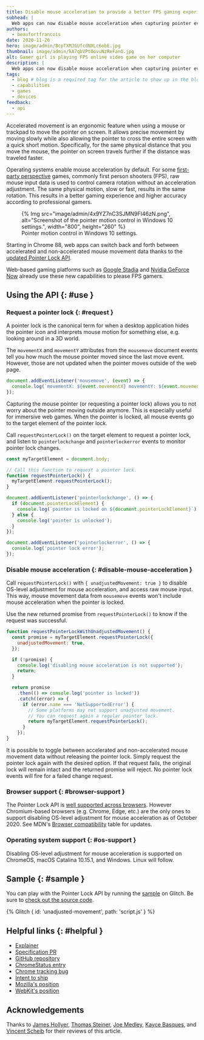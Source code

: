 ```yaml
---
title: Disable mouse acceleration to provide a better FPS gaming experience
subhead: |
  Web apps can now disable mouse acceleration when capturing pointer events.
authors:
  - beaufortfrancois
date: 2020-11-26
hero: image/admin/8cpTXMJGUfcdNXLc6obE.jpg
thumbnail: image/admin/kA7qbVPt0ovuNzReFanO.jpg
alt: Gamer girl is playing FPS online video game on her computer
description: |
  Web apps can now disable mouse acceleration when capturing pointer events.
tags:
  - blog # blog is a required tag for the article to show up in the blog.
  - capabilities
  - games
  - devices
feedback:
  - api
---
```


Accelerated movement is an ergonomic feature when using a mouse or trackpad to
move the pointer on screen. It allows precise movement by moving slowly while
also allowing the pointer to cross the entire screen with a quick short motion.
Specifically, for the same physical distance that you move the mouse, the
pointer on screen travels further if the distance was traveled faster.

Operating systems enable mouse acceleration by default. For some [first-party
perspective] games, commonly first person shooters (FPS), raw mouse input data
is used to control camera rotation without an acceleration adjustment. The same
physical motion, slow or fast, results in the same rotation. This results in a
better gaming experience and higher accuracy according to professional gamers.

<figure>
  {% Img src="image/admin/4x9YZ7nC3SJMN9FI46zN.png", alt="Screenshot of the pointer motion control in Windows 10 settings.", width="800", height="260" %}
  <figcaption>Pointer motion control in Windows 10 settings.</figcaption>
</figure>

Starting in Chrome 88, web apps can switch back and forth between accelerated
and non-accelerated mouse movement data thanks to the [updated Pointer Lock
API].

Web-based gaming platforms such as [Google Stadia] and [Nvidia GeForce Now]
already use these new capabilities to please FPS gamers.

## Using the API {: #use }

### Request a pointer lock {: #request }

A pointer lock is the canonical term for when a desktop application hides the
pointer icon and interprets mouse motion for something else, e.g. looking around
in a 3D world.

The `movementX` and `movementY` attributes from the `mousemove` document events
tell you how much the mouse pointer moved since the last move event. However,
those are not updated when the pointer moves outside of the web page.

```js
document.addEventListener('mousemove', (event) => {
  console.log(`movementX: ${event.movementX} movementY: ${event.movementY}`);
});
```

Capturing the mouse pointer (or requesting a pointer lock) allows you to not
worry about the pointer moving outside anymore. This is especially useful for
immersive web games. When the pointer is locked, all mouse events go to the
target element of the pointer lock.

Call `requestPointerLock()` on the target element to request a pointer lock, and
listen to `pointerlockchange` and `pointerlockerror` events to monitor pointer
lock changes.

```js
const myTargetElement = document.body;

// Call this function to request a pointer lock.
function requestPointerLock() {
  myTargetElement.requestPointerLock();
}

document.addEventListener('pointerlockchange', () => {
  if (document.pointerLockElement) {
    console.log(`pointer is locked on ${document.pointerLockElement}`);
  } else {
    console.log('pointer is unlocked');
  }
});

document.addEventListener('pointerlockerror', () => {
  console.log('pointer lock error');
});
```

### Disable mouse acceleration {: #disable-mouse-acceleration }

Call `requestPointerLock()` with `{ unadjustedMovement: true }` to disable
OS-level adjustment for mouse acceleration, and access raw mouse input.
This way, mouse movement data from `mousemove` events won't include mouse
acceleration when the pointer is locked.

Use the new returned promise from `requestPointerLock()` to know if the request
was successful.

```js
function requestPointerLockWithUnadjustedMovement() {
  const promise = myTargetElement.requestPointerLock({
    unadjustedMovement: true,
  });

  if (!promise) {
    console.log('disabling mouse acceleration is not supported');
    return;
  }

  return promise
    .then(() => console.log('pointer is locked'))
    .catch((error) => {
      if (error.name === 'NotSupportedError') {
        // Some platforms may not support unadjusted movement.
        // You can request again a regular pointer lock.
        return myTargetElement.requestPointerLock();
      }
    });
}
```

It is possible to toggle between accelerated and non-accelerated mouse movement
data without releasing the pointer lock. Simply request the pointer lock again
with the desired option. If that request fails, the original lock will remain
intact and the returned promise will reject. No pointer lock events will fire
for a failed change request.

### Browser support {: #browser-support }

The Pointer Lock API is [well supported across browsers]. However Chromium-based
browsers (e.g. Chrome, Edge, etc.) are the only ones to support disabling
OS-level adjustment for mouse acceleration as of October 2020.
See MDN's [Browser compatibility] table for updates.

### Operating system support {: #os-support }

Disabling OS-level adjustment for mouse acceleration is supported on ChromeOS,
macOS Catalina 10.15.1, and Windows. Linux will follow.

## Sample {: #sample }

You can play with the Pointer Lock API by running the [sample] on Glitch. Be
sure to [check out the source code].

{% Glitch { id: 'unadjusted-movement', path: 'script.js' } %}

## Helpful links {: #helpful }

- [Explainer](https://github.com/slightlyoff/unadjusted_pointer_lock_explainer)
- [Specification PR](https://github.com/w3c/pointerlock/pull/49)
- [GitHub repository](https://github.com/w3c/pointerlock)
- [ChromeStatus entry](https://www.chromestatus.com/feature/5723553087356928)
- [Chrome tracking bug](https://bugs.chromium.org/p/chromium/issues/detail?id=982379)
- [Intent to ship](https://groups.google.com/a/chromium.org/d/msg/blink-dev/cQn7OwcMQ64/OWmA9KMKBQAJ)
- [Mozilla's position](https://github.com/mozilla/standards-positions/issues/448)
- [WebKit's position](https://lists.webkit.org/pipermail/webkit-dev/2020-October/031473.html)

## Acknowledgements

Thanks to [James Hollyer], [Thomas Steiner], [Joe Medley], [Kayce Basques], and
[Vincent Scheib] for their reviews of this article.

[first-party perspective]: https://en.wikipedia.org/wiki/First-person_(video_games)
[updated pointer lock api]: https://github.com/w3c/pointerlock/pull/49
[google stadia]: https://en.wikipedia.org/wiki/Google_Stadia
[nvidia geforce now]: https://en.wikipedia.org/wiki/GeForce_Now
[well supported across browsers]: https://caniuse.com/?search=pointerlock
[browser compatibility]: https://developer.mozilla.org/docs/Web/API/Pointer_Lock_API#Browser_compatibility
[sample]: https://unadjusted-movement.glitch.me/
[check out the source code]: https://glitch.com/edit/#!/unadjusted-movement?path=script.js
[james hollyer]: https://github.com/jameshollyergoogle
[thomas steiner]: https://github.com/tomayac
[joe medley]: https://github.com/jpmedley
[kayce basques]: https://github.com/kaycebasques
[vincent scheib]: https://github.com/scheib
